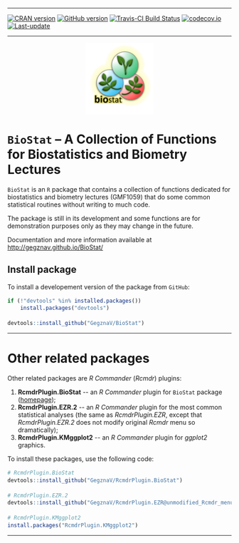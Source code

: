 
<!-- README.md is generated from README.Rmd. Please edit that file -->

------------------------------------------------------------------------

[![CRAN version](http://www.r-pkg.org/badges/version/BioStat)](https://cran.rstudio.com/web/packages/BioStat/index.html) [![GitHub version](https://img.shields.io/badge/GitHub-v0.0.8.9011-brightgreen.svg)](https://github.com/GegznaV/BioStat) [![Travis-CI Build Status](https://travis-ci.org/GegznaV/BioStat.png?branch=master)](https://travis-ci.org/GegznaV/BioStat) [![codecov.io](https://codecov.io/github/GegznaV/BioStat/coverage.svg?branch=master)](https://codecov.io/github/GegznaV/BioStat?branch=master) [![Last-update](https://img.shields.io/badge/last%20update-2017--11--22-yellowgreen.svg)](/commits/master)

------------------------------------------------------------------------

<img src="https://raw.githubusercontent.com/GegznaV/BioStat/master/docs/logo.png" width="30%" height="30%" style="display: block; margin: auto;" />

`BioStat` – A Collection of Functions for Biostatistics and Biometry Lectures
=============================================================================

`BioStat` is an `R` package that contains a collection of functions dedicated for biostatistics and biometry lectures (GMF1059) that do some common statistical routines without writing to much code.

The package is still in its development and some functions are for demonstration purposes only as they may change in the future.

Documentation and more information available at <http://gegznav.github.io/BioStat/>

Install package
---------------

To install a developement version of the package from `GitHub`:

``` r
if (!"devtools" %in% installed.packages()) 
    install.packages("devtools")

devtools::install_github("GegznaV/BioStat")
```

------------------------------------------------------------------------

Other related packages
======================

Other related packages are *R Commander* (*Rcmdr*) plugins:

1.  **RcmdrPlugin.BioStat** -- an *R Commander* plugin for `BioStat` package ([homepage](https://gegznav.github.io/RcmdrPlugin.BioStat/));
2.  **RcmdrPlugin.EZR.2** -- an *R Commander* plugin for the most common statistical analyses (the same as *RcmdrPlugin.EZR*, except that *RcmdrPlugin.EZR.2* does not modify original *Rcmdr* menu so dramatically);
3.  **RcmdrPlugin.KMggplot2** -- an *R Commander* plugin for *ggplot2* graphics.

To install these packages, use the following code:

``` r
# RcmdrPlugin.BioStat
devtools::install_github("GegznaV/RcmdrPlugin.BioStat")

# RcmdrPlugin.EZR.2
devtools::install_github("GegznaV/RcmdrPlugin.EZR@unmodified_Rcmdr_menu")

# RcmdrPlugin.KMggplot2
install.packages("RcmdrPlugin.KMggplot2")
```

<!--  <p align="right"> </p>     -->

------------------------------------------------------------------------
